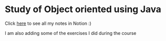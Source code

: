 # Study of Object oriented using Java 

Click [here](https://chestnut-dove-901.notion.site/Java-459842475d434f92b93ccb6263a071da) to see all my notes in Notion :)

I am also adding some of the exercises I did during the course
